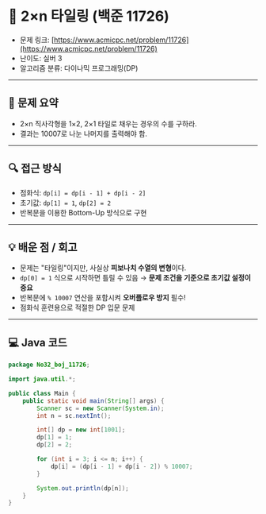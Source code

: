 # 📅 2×n 타일링 (백준 11726)

- 문제 링크: [https://www.acmicpc.net/problem/11726](https://www.acmicpc.net/problem/11726)
- 난이도: 실버 3
- 알고리즘 분류: 다이나믹 프로그래밍(DP)

---

## 📌 문제 요약

- 2×n 직사각형을 1×2, 2×1 타일로 채우는 경우의 수를 구하라.
- 결과는 10007로 나눈 나머지를 출력해야 함.

---

## 🔍 접근 방식

- 점화식: `dp[i] = dp[i - 1] + dp[i - 2]`
- 초기값: `dp[1] = 1`, `dp[2] = 2`
- 반복문을 이용한 Bottom-Up 방식으로 구현

---

## 💡 배운 점 / 회고

- 문제는 "타일링"이지만, 사실상 **피보나치 수열의 변형**이다.
- `dp[0] = 1` 식으로 시작하면 틀릴 수 있음 → **문제 조건을 기준으로 초기값 설정이 중요**
- 반복문에 `% 10007` 연산을 포함시켜 **오버플로우 방지** 필수!
- 점화식 훈련용으로 적절한 DP 입문 문제

---

## 💻 Java 코드

```java
package No32_boj_11726;

import java.util.*;

public class Main {
    public static void main(String[] args) {
        Scanner sc = new Scanner(System.in);
        int n = sc.nextInt();

        int[] dp = new int[1001];
        dp[1] = 1;
        dp[2] = 2;

        for (int i = 3; i <= n; i++) {
            dp[i] = (dp[i - 1] + dp[i - 2]) % 10007;
        }

        System.out.println(dp[n]);
    }
}
